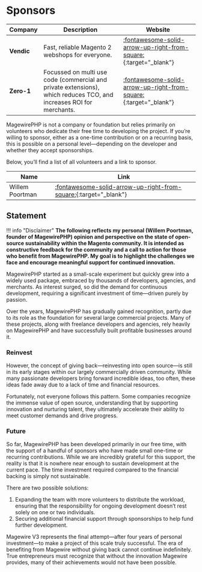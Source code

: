 # Sponsors

| Company    | Description                                                                                                         | Website                                                                                                                 |
|------------|---------------------------------------------------------------------------------------------------------------------|-------------------------------------------------------------------------------------------------------------------------|
| **Vendic** | Fast, reliable Magento 2 webshops for everyone.                                                                     | [:fontawesome-solid-arrow-up-right-from-square:](https://vendic.nl/?ref=magewire-documentation){:target="_blank"}       |
| **Zero-1** | Focussed on multi use code (commercial and private extensions), which reduces TCO, and increases ROI for merchants. | [:fontawesome-solid-arrow-up-right-from-square:](https://www.zero1.co.uk/?ref=magewire-documentation){:target="_blank"} |

MagewirePHP is not a company or foundation but relies primarily on volunteers who dedicate their free time to
developing the project. If you’re willing to sponsor, either as a one-time contribution or on a recurring basis,
this is possible on a personal level—depending on the developer and whether they accept sponsorships.

Below, you’ll find a list of all volunteers and a link to sponsor.

| Name            | Link                                                                                                      |
|-----------------|-----------------------------------------------------------------------------------------------------------|
| Willem Poortman | [:fontawesome-solid-arrow-up-right-from-square:](https://github.com/sponsors/wpoortman){:target="_blank"} |

## Statement

!!! info "Disclaimer"
    **The following reflects my personal (Willem Poortman, founder of MagewirePHP) opinion and perspective on the state of open-source sustainability within the Magento community.
    It is intended as constructive feedback for the community and a call to action for those who benefit from MagewirePHP. 
    My goal is to highlight the challenges we face and encourage meaningful support for continued innovation.**

MagewirePHP started as a small-scale experiment but quickly grew into a widely used package,
embraced by thousands of developers, agencies, and merchants.
As interest surged, so did the demand for continuous development, requiring a significant
investment of time—driven purely by passion.

Over the years, MagewirePHP has gradually gained recognition, partly due to its role as the
foundation for several large commercial projects. Many of these projects, along with freelance developers and agencies,
rely heavily on MagewirePHP and have successfully built profitable businesses around it.

### Reinvest

However, the concept of giving back—reinvesting into open source—is still in its early stages within our largely
commercially driven community. While many passionate developers bring forward incredible ideas, too often,
these ideas fade away due to a lack of time and financial resources.

Fortunately, not everyone follows this pattern. Some companies recognize the immense value of open source,
understanding that by supporting innovation and nurturing talent, they ultimately accelerate their ability
to meet customer demands and drive progress.

### Future

So far, MagewirePHP has been developed primarily in our free time, with the support of a handful of sponsors who have made small one-time or recurring contributions. While we are incredibly grateful for this support, the reality is that it is nowhere near enough to sustain development at the current pace. The time investment required compared to the financial backing is simply not sustainable.

There are two possible solutions:

1. Expanding the team with more volunteers to distribute the workload, ensuring that the responsibility for ongoing development doesn’t rest solely on one or two individuals.
2. Securing additional financial support through sponsorships to help fund further development.

Magewire V3 represents the final attempt—after four years of personal investment—to make a project of this scale truly successful. The era of benefiting from Magewire without giving back cannot continue indefinitely. True entrepreneurs must recognize that without the innovation Magewire provides, many of their achievements would not have been possible.
